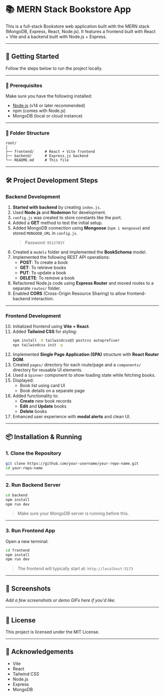 # 📚 MERN Stack Bookstore App

This is a full-stack Bookstore web application built with the MERN stack (MongoDB, Express, React, Node.js). It features a frontend built with React + Vite and a backend built with Node.js + Express.

---

## 🚀 Getting Started

Follow the steps below to run the project locally.

---

### 🔧 Prerequisites

Make sure you have the following installed:

- [Node.js](https://nodejs.org/) (v14 or later recommended)
- npm (comes with Node.js)
- MongoDB (local or cloud instance)

---

### 📂 Folder Structure

```
root/
│
├── frontend/     # React + Vite frontend
├── backend/      # Express.js backend
└── README.md     # This file
```

---

## 🛠️ Project Development Steps

### Backend Development

1. **Started with backend** by creating `index.js`.
2. Used **Node.js** and **Nodemon** for development.
3. `config.js` was created to store constants like the port.
4. Added a **GET** method to test the initial setup.
5. Added MongoDB connection using **Mongoose** (`npm i mongoose`) and stored `MONGODB_URL` in `config.js`.  
   > Password: `9512701Y`
6. Created a `models` folder and implemented the **BookSchema** model.
7. Implemented the following REST API operations:
   - **POST**: To create a book
   - **GET**: To retrieve books
   - **PUT**: To update a book
   - **DELETE**: To remove a book
8. Refactored Node.js code using **Express Router** and moved routes to a separate `routes/` folder.
9. Enabled **CORS** (Cross-Origin Resource Sharing) to allow frontend-backend interaction.

---

### Frontend Development

10. Initialized frontend using **Vite + React**.
11. Added **Tailwind CSS** for styling:
    ```bash
    npm install -D tailwindcss@3 postcss autoprefixer
    npx tailwindcss init -p
    ```
12. Implemented **Single Page Application (SPA)** structure with **React Router DOM**.
13. Created `pages/` directory for each route/page and a `components/` directory for reusable UI elements.
14. Used a `Spinner` component to show loading state while fetching books.
15. Displayed:
    - Book list using card UI
    - Book details on a separate page
16. Added functionality to:
    - **Create** new book records
    - **Edit** and **Update** books
    - **Delete** books
17. Enhanced user experience with **modal alerts** and clean UI.

---

## 📦 Installation & Running

### 1. Clone the Repository

```bash
git clone https://github.com/your-username/your-repo-name.git
cd your-repo-name
```

---

### 2. Run Backend Server

```bash
cd backend
npm install
npm run dev
```

> Make sure your MongoDB server is running before this.

---

### 3. Run Frontend App

Open a new terminal:

```bash
cd frontend
npm install
npm run dev
```

> The frontend will typically start at: `http://localhost:5173`

---

## 📸 Screenshots

_Add a few screenshots or demo GIFs here if you'd like._

---

## 📄 License

This project is licensed under the MIT License.

---

## 🙌 Acknowledgements

- Vite
- React
- Tailwind CSS
- Node.js
- Express
- MongoDB
